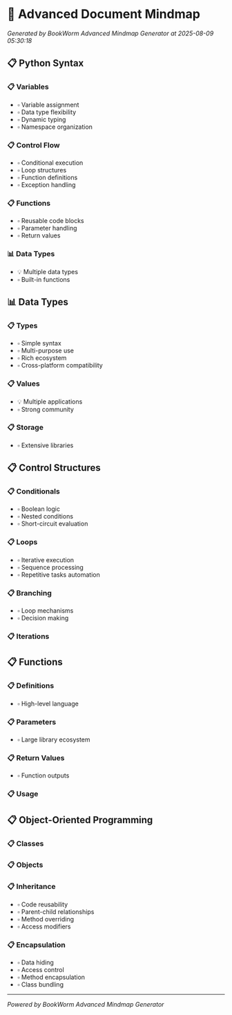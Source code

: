 # 🧠 Advanced Document Mindmap

*Generated by BookWorm Advanced Mindmap Generator at 2025-08-09 05:30:18*

## 📋 Python Syntax

### 📋 Variables

- ▫️ Variable assignment
- ▫️ Data type flexibility
- ▫️ Dynamic typing
- ▫️ Namespace organization
### 📋 Control Flow

- ▫️ Conditional execution
- ▫️ Loop structures
- ▫️ Function definitions
- ▫️ Exception handling
### 📋 Functions

- ▫️ Reusable code blocks
- ▫️ Parameter handling
- ▫️ Return values
### 📊 Data Types

- 💡 Multiple data types
- ▫️ Built-in functions
## 📊 Data Types

### 📋 Types

- ▫️ Simple syntax
- ▫️ Multi-purpose use
- ▫️ Rich ecosystem
- ▫️ Cross-platform compatibility
### 📋 Values

- 💡 Multiple applications
- ▫️ Strong community
### 📋 Storage

- ▫️ Extensive libraries
## 📋 Control Structures

### 📋 Conditionals

- ▫️ Boolean logic
- ▫️ Nested conditions
- ▫️ Short-circuit evaluation
### 📋 Loops

- ▫️ Iterative execution
- ▫️ Sequence processing
- ▫️ Repetitive tasks automation
### 📋 Branching

- ▫️ Loop mechanisms
- ▫️ Decision making
### 📋 Iterations

## 📋 Functions

### 📋 Definitions

- ▫️ High-level language
### 📋 Parameters

- ▫️ Large library ecosystem
### 📋 Return Values

- ▫️ Function outputs
### 📋 Usage

## 📋 Object-Oriented Programming

### 📋 Classes

### 📋 Objects

### 📋 Inheritance

- ▫️ Code reusability
- ▫️ Parent-child relationships
- ▫️ Method overriding
- ▫️ Access modifiers
### 📋 Encapsulation

- ▫️ Data hiding
- ▫️ Access control
- ▫️ Method encapsulation
- ▫️ Class bundling

---
*Powered by BookWorm Advanced Mindmap Generator*